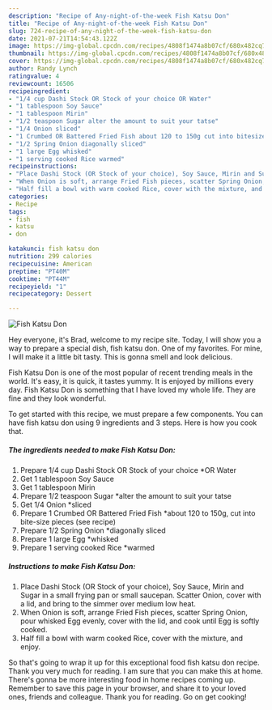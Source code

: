 ```yaml
---
description: "Recipe of Any-night-of-the-week Fish Katsu Don"
title: "Recipe of Any-night-of-the-week Fish Katsu Don"
slug: 724-recipe-of-any-night-of-the-week-fish-katsu-don
date: 2021-07-21T14:54:43.122Z
image: https://img-global.cpcdn.com/recipes/4808f1474a8b07cf/680x482cq70/fish-katsu-don-recipe-main-photo.jpg
thumbnail: https://img-global.cpcdn.com/recipes/4808f1474a8b07cf/680x482cq70/fish-katsu-don-recipe-main-photo.jpg
cover: https://img-global.cpcdn.com/recipes/4808f1474a8b07cf/680x482cq70/fish-katsu-don-recipe-main-photo.jpg
author: Randy Lynch
ratingvalue: 4
reviewcount: 16506
recipeingredient:
- "1/4 cup Dashi Stock OR Stock of your choice OR Water"
- "1 tablespoon Soy Sauce"
- "1 tablespoon Mirin"
- "1/2 teaspoon Sugar alter the amount to suit your tatse"
- "1/4 Onion sliced"
- "1 Crumbed OR Battered Fried Fish about 120 to 150g cut into bitesize pieces           see recipe"
- "1/2 Spring Onion diagonally sliced"
- "1 large Egg whisked"
- "1 serving cooked Rice warmed"
recipeinstructions:
- "Place Dashi Stock (OR Stock of your choice), Soy Sauce, Mirin and Sugar in a small frying pan or small saucepan. Scatter Onion, cover with a lid, and bring to the simmer over medium low heat."
- "When Onion is soft, arrange Fried Fish pieces, scatter Spring Onion, pour whisked Egg evenly, cover with the lid, and cook until Egg is softly cooked."
- "Half fill a bowl with warm cooked Rice, cover with the mixture, and enjoy."
categories:
- Recipe
tags:
- fish
- katsu
- don

katakunci: fish katsu don 
nutrition: 299 calories
recipecuisine: American
preptime: "PT40M"
cooktime: "PT44M"
recipeyield: "1"
recipecategory: Dessert

---
```



![Fish Katsu Don](https://img-global.cpcdn.com/recipes/4808f1474a8b07cf/680x482cq70/fish-katsu-don-recipe-main-photo.jpg)

Hey everyone, it's Brad, welcome to my recipe site. Today, I will show you a way to prepare a special dish, fish katsu don. One of my favorites. For mine, I will make it a little bit tasty. This is gonna smell and look delicious.

Fish Katsu Don is one of the most popular of recent trending meals in the world. It's easy, it is quick, it tastes yummy. It is enjoyed by millions every day. Fish Katsu Don is something that I have loved my whole life. They are fine and they look wonderful.




To get started with this recipe, we must prepare a few components. You can have fish katsu don using 9 ingredients and 3 steps. Here is how you cook that.

<!--inarticleads1-->

##### The ingredients needed to make Fish Katsu Don:

1. Prepare 1/4 cup Dashi Stock OR Stock of your choice *OR Water
1. Get 1 tablespoon Soy Sauce
1. Get 1 tablespoon Mirin
1. Prepare 1/2 teaspoon Sugar *alter the amount to suit your tatse
1. Get 1/4 Onion *sliced
1. Prepare 1 Crumbed OR Battered Fried Fish *about 120 to 150g, cut into bite-size pieces           (see recipe)
1. Prepare 1/2 Spring Onion *diagonally sliced
1. Prepare 1 large Egg *whisked
1. Prepare 1 serving cooked Rice *warmed




<!--inarticleads2-->

##### Instructions to make Fish Katsu Don:

1. Place Dashi Stock (OR Stock of your choice), Soy Sauce, Mirin and Sugar in a small frying pan or small saucepan. Scatter Onion, cover with a lid, and bring to the simmer over medium low heat.
1. When Onion is soft, arrange Fried Fish pieces, scatter Spring Onion, pour whisked Egg evenly, cover with the lid, and cook until Egg is softly cooked.
1. Half fill a bowl with warm cooked Rice, cover with the mixture, and enjoy.




So that's going to wrap it up for this exceptional food fish katsu don recipe. Thank you very much for reading. I am sure that you can make this at home. There's gonna be more interesting food in home recipes coming up. Remember to save this page in your browser, and share it to your loved ones, friends and colleague. Thank you for reading. Go on get cooking!
